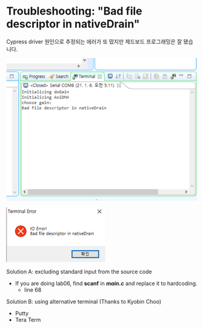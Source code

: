 # Troubleshooting: "Bad file descriptor in nativeDrain"

Cypress driver 원인으로 추정되는 에러가 또 떴지만 제드보드 프로그래밍은 잘 됐습니다.

![Troubleshooting%20Bad%20file%20descriptor%20in%20nativeDrain%2014395223566f4413ad25f0e44b7288e4/Untitled.png](Troubleshooting%20Bad%20file%20descriptor%20in%20nativeDrain%2014395223566f4413ad25f0e44b7288e4/Untitled.png)

![Troubleshooting%20Bad%20file%20descriptor%20in%20nativeDrain%2014395223566f4413ad25f0e44b7288e4/Untitled%201.png](Troubleshooting%20Bad%20file%20descriptor%20in%20nativeDrain%2014395223566f4413ad25f0e44b7288e4/Untitled%201.png)

Solution A: excluding standard input from the source code

- If you are doing lab06, find **scanf** in ***main.c*** and replace it to hardcoding.
    - line 68

Solution B: using alternative terminal (Thanks to Kyobin Choo)

- Putty
- Tera Term